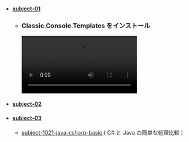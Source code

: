 
- #### [subject-01](https://github.com/winofsql/subject2-220907)
  - ### Classic.Console.Templates をインストール
    <video src="https://user-images.githubusercontent.com/1501327/188803149-e2321480-9e05-4774-9b84-a74a07e27948.mp4"></video>
- #### [subject-02](https://github.com/winofsql/subject2-220914)

- #### [subject-03](https://github.com/winofsql/subject-cs-java-list-array-221019)
  - [subject-1021-java-csharp-basic](https://github.com/winofsql/subject-1021-java-csharp-basic) ( C# と Java の簡単な処理比較 )
